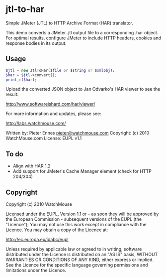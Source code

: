 jtl-to-har
==========

Simple JMeter (JTL) to HTTP Archive Format (HAR) translator.

This demo converts a JMeter .jtl output file to a corresponding .har object.
For optimal results, configure JMeter to include HTTP headers, cookies and
response bodies in its output.

Usage
-----

```php
$jtl = new JtlToHar($file or $string or $xmlobj);
$har = $jtl->convert();
print_r($har);
```

Upload the converted JSON object to Jan Odvarko's HAR viewer to see the result:

  http://www.softwareishard.com/har/viewer/

For more information and updates, please see:

  http://labs.watchmouse.com/

Written by: Pieter Ennes <pieter@watchmouse.com>
Copyright: (c) 2010 WatchMouse.com
License: EUPL v1.1

To do
-----

- Align with HAR 1.2
- Add support for JMeter's Cache Manager element (check for HTTP 204/304)

Copyright
---------

Copyright (c) 2010 WatchMouse

Licensed under the EUPL, Version 1.1 or – as soon they will be approved
by the European Commission - subsequent versions of the EUPL (the "Licence");
You may not use this work except in compliance with the Licence. You may
obtain a copy of the Licence at:

  http://ec.europa.eu/idabc/eupl

Unless required by applicable law or agreed to in writing, software
distributed under the Licence is distributed on an "AS IS" basis,
WITHOUT WARRANTIES OR CONDITIONS OF ANY KIND, either express or implied.
See the Licence for the specific language governing permissions and
limitations under the Licence.
